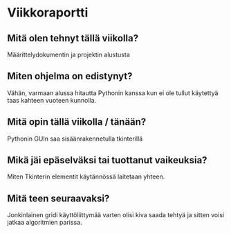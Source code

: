 # Viikkoraportti

## Mitä olen tehnyt tällä viikolla?
Määrittelydokumentin ja projektin alustusta

## Miten ohjelma on edistynyt?
Vähän, varmaan alussa hitautta Pythonin kanssa kun ei ole tullut käytettyä taas kahteen vuoteen kunnolla.

## Mitä opin tällä viikolla / tänään?

Pythonin GUIn saa sisäänrakennetulla tkinterillä

## Mikä jäi epäselväksi tai tuottanut vaikeuksia? 

Miten Tkinterin elementit käytännössä laitetaan yhteen.

## Mitä teen seuraavaksi?

Jonkinlainen gridi käyttöliittymää varten olisi kiva saada tehtyä ja sitten voisi jatkaa algoritmien parissa.